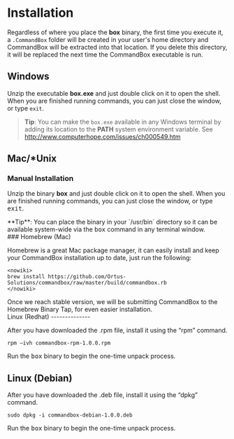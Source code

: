 # Installation

Regardless of where you place the **box** binary, the first time you execute
it, a `.CommandBox` folder will be created in your user's home
directory and CommandBox will be extracted into that location. If you
delete this directory, it will be replaced the next time the CommandBox
executable is run.

## Windows

Unzip the executable **box.exe** and just double click on it to open the
shell. When you are finished running commands, you can just close the
window, or type `exit`.

>**Tip**: You can make the `box.exe` available in any Windows
terminal by adding its location to the **PATH** system environment
variable. See http://www.computerhope.com/issues/ch000549.htm

</div>

## Mac/\*Unix

### Manual Installation

Unzip the binary **box** and just double click on it to open the shell.
When you are finished running commands, you can just close the window,
or type <kbd>exit</kbd>.

<div class="alert alert-success">
**Tip**: You can place the binary in your `/usr/bin` directory so it can
be available system-wide via the <kbd>box</kbd> command in any terminal
window.

</div>
### Homebrew (Mac)

Homebrew is a great Mac package manager, it can easily install and keep
your CommandBox installation up to date, just run the following:

    <nowiki>
    brew install https://github.com/Ortus-Solutions/commandbox/raw/master/build/commandbox.rb
    </nowiki>

<div class="alert alert-info">
Once we reach stable version, we will be submitting CommandBox to the
Homebrew Binary Tap, for even easier installation.

</div>
Linux (Redhat)
--------------

After you have downloaded the .rpm file, install it using the “rpm”
command.

    rpm –ivh commandbox-rpm-1.0.0.rpm

Run the <kbd>box</kbd> binary to begin the one-time unpack process.

Linux (Debian)
--------------

After you have downloaded the .deb file, install it using the “dpkg”
command.

    sudo dpkg -i commandbox-debian-1.0.0.deb

Run the <kbd>box</kbd> binary to begin the one-time unpack process.

  [1]: http://www.computerhope.com/issues/ch000549.htm